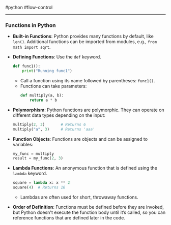 #python #flow-control 

---
### Functions in Python

- **Built-in Functions**: Python provides many functions by default, like `len()`. Additional functions can be imported from modules, e.g., `from math import sqrt`.

- **Defining Functions**: Use the `def` keyword.
  ```python
  def func1():
      print("Running func1")
  ```

  - Call a function using its name followed by parentheses: `func1()`.
  - Functions can take parameters:
    ```python
    def multiply(a, b):
        return a * b
    ```

- **Polymorphism**: Python functions are polymorphic. They can operate on different data types depending on the input:
  ```python
  multiply(2, 3)       # Returns 6
  multiply("a", 3)     # Returns 'aaa'
  ```

- **Function Objects**: Functions are objects and can be assigned to variables:
  ```python
  my_func = multiply
  result = my_func(2, 3)
  ```

- **Lambda Functions**: An anonymous function that is defined using the `lambda` keyword.
  ```python
  square = lambda x: x ** 2
  square(4)  # Returns 16
  ```

  - Lambdas are often used for short, throwaway functions.

- **Order of Definition**: Functions must be defined before they are invoked, but Python doesn't execute the function body until it’s called, so you can reference functions that are defined later in the code.
